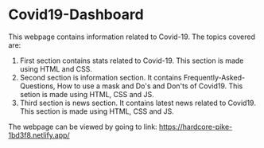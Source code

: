 # Covid19-Dashboard

This webpage contains information related to Covid-19.
The topics covered are:
1. First section contains stats related to Covid-19. 
    This section is made using HTML and CSS.
2. Second section is information section. It contains Frequently-Asked-Questions, How to use a mask and Do's and Don'ts of Covid19. 
    This setion is made using HTML, CSS and JS.
3. Third section is news section. It contains latest news related to Covid19.
    This section is made using HTML, CSS and JS.
    
The webpage can be viewed by going to link: https://hardcore-pike-1bd3f8.netlify.app/
